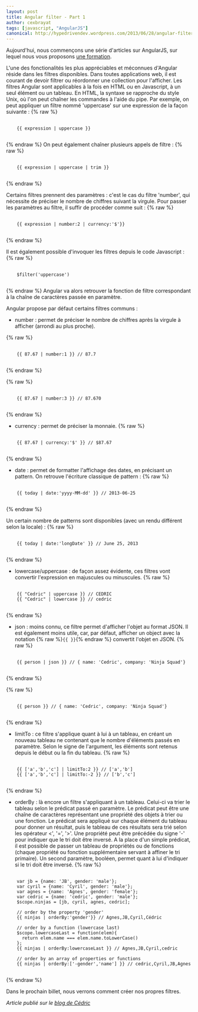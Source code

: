 ```yaml
---
layout: post
title: Angular filter - Part 1
author: cexbrayat
tags: [javascript, "AngularJS"]
canonical: http://hypedrivendev.wordpress.com/2013/06/28/angular-filter-part-1
---
```


Aujourd'hui, nous commençons une série d'articles sur AngularJS, sur lequel nous vous proposons [une formation](https://ninja-squad.fr/formations/formation-angular).

L'une des fonctionalités les plus appréciables et méconnues d'Angular réside dans les filtres disponibles. Dans toutes applications web, il est courant de devoir filtrer ou réordonner une collection pour l'afficher. Les filtres Angular sont applicables à la fois en HTML ou en Javascript, à un seul élément ou un tableau. En HTML, la syntaxe se rapproche du style Unix, où l'on peut chaîner les commandes à l'aide du pipe. Par exemple, on peut appliquer un filtre nommé 'uppercase' sur une expression de la façon suivante :
{% raw %}
<pre>
  <code class="javascript">
    {{ expression | uppercase }}
  </code>
</pre>
{% endraw %}
On peut également chaîner plusieurs appels de filtre :
{% raw %}
<pre>
  <code class="javascript">
    {{ expression | uppercase | trim }}
  </code>
</pre>
{% endraw %}

Certains filtres prennent des paramètres : c'est le cas du filtre 'number', qui nécessite de préciser le nombre de chiffres suivant la virgule. Pour passer les paramètres au filtre, il suffir de procéder comme suit :
{% raw %}
<pre>
  <code class="javascript">
    {{ expression | number:2 | currency:'$'}}
  </code>
</pre>
{% endraw %}

Il est également possible d'invoquer les filtres depuis le code Javascript :
{% raw %}
<pre>
  <code class="javascript">
    $filter('uppercase')
  </code>
</pre>
{% endraw %}
Angular va alors retrouver la fonction de filtre correspondant à la chaîne de caractères passée en paramètre.

Angular propose par défaut certains filtres communs :

- number : permet de préciser le nombre de chiffres après la virgule à afficher (arrondi au plus proche).

{% raw %}
<pre>
  <code class="javascript">
    {{ 87.67 | number:1 }} // 87.7
  </code>
</pre>
{% endraw %}

{% raw %}
<pre>
  <code class="javascript">
    {{ 87.67 | number:3 }} // 87.670
  </code>
</pre>
{% endraw %}

- currency : permet de préciser la monnaie.
{% raw %}
<pre>
  <code class="javascript">
    {{ 87.67 | currency:'$' }} // $87.67
  </code>
</pre>
{% endraw %}

- date : permet de formatter l'affichage des dates, en précisant un pattern. On retrouve l'écriture classique de pattern :
{% raw %}
<pre>
  <code class="javascript">
    {{ today | date:'yyyy-MM-dd' }} // 2013-06-25
  </code>
</pre>
{% endraw %}

Un certain nombre de patterns sont disponibles (avec un rendu différent selon la locale) :
{% raw %}
<pre>
  <code class="javascript">
    {{ today | date:'longDate' }} // June 25, 2013
  </code>
</pre>
{% endraw %}

- lowercase/uppercase : de façon assez évidente, ces filtres vont convertir l'expression en majuscules ou minuscules.
{% raw %}
<pre>
  <code class="javascript">
    {{ "Cedric" | uppercase }} // CEDRIC
    {{ "Cedric" | lowercase }} // cedric
  </code>
</pre>
{% endraw %}

- json : moins connu, ce filtre permet d'afficher l'objet au format JSON. Il est également moins utile, car, par défaut, afficher un object avec la notation {% raw %}`{{ }}`{% endraw %} convertit l'objet en JSON.
{% raw %}
<pre>
  <code class="javascript">
    {{ person | json }} // { name: 'Cedric', company: 'Ninja Squad'}
  </code>
</pre>
{% endraw %}

{% raw %}
<pre>
  <code class="javascript">
    {{ person }} // { name: 'Cedric', company: 'Ninja Squad'}
  </code>
</pre>
{% endraw %}

- limitTo : ce filtre s'applique quant à lui à un tableau, en créant un nouveau tableau ne contenant que le nombre d'éléments passés en paramètre. Selon le signe de l'argument, les éléments sont retenus depuis le début ou la fin du tableau.
{% raw %}
<pre>
  <code class="javascript">
    {{ ['a','b','c'] | limitTo:2 }} // ['a','b']
    {{ ['a','b','c'] | limitTo:-2 }} // ['b','c']
  </code>
</pre>
{% endraw %}

- orderBy : là encore un filtre s'appliquant à un tableau. Celui-ci va trier le tableau selon le prédicat passé en paramètre. Le prédicat peut être une chaîne de caractères représentant une propriété des objets à trier ou une fonction. Le prédicat sera appliqué sur chaque élément du tableau pour donner un résultat, puis le tableau de ces résultats sera trié selon les opérateur <', '=', '>'. Une propriété peut être précédée du signe '-' pour indiquer que le tri doit être inversé. A la place d'un simple prédicat, il est possible de passer un tableau de propriétés ou de fonctions (chaque propriété ou fonction supplémentaire servant à affiner le tri primaire). Un second paramètre, booléen, permet quant à lui d'indiquer si le tri doit être inversé.
{% raw %}
<pre>
  <code class="javascript">
    var jb = {name: 'JB', gender: 'male'};
    var cyril = {name: 'Cyril', gender: 'male'};
    var agnes = {name: 'Agnes', gender: 'female'};
    var cedric = {name: 'cedric', gender: 'male'};
    $scope.ninjas = [jb, cyril, agnes, cedric];

    // order by the property 'gender'
    {{ ninjas | orderBy:'gender'}} // Agnes,JB,Cyril,Cédric

    // order by a function (lowercase last)
    $scope.lowercaseLast = function(elem){
      return elem.name === elem.name.toLowerCase()
    };
    {{ ninjas | orderBy:lowercaseLast }} // Agnes,JB,Cyril,cedric

    // order by an array of properties or functions
    {{ ninjas | orderBy:['-gender','name'] }} // cedric,Cyril,JB,Agnes
  </code>
</pre>
{% endraw %}

Dans le prochain billet, nous verrons comment créer nos propres filtres.

_Article publié sur le [blog de Cédric](http://hypedrivendev.wordpress.com/2013/06/28/angular-filter-part-1 "Article original sur le blog de Cédric Exbrayat")_
